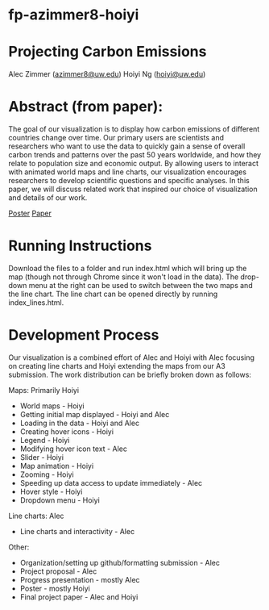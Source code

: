 # fp-azimmer8-hoiyi

# Projecting Carbon Emissions
Alec Zimmer (azimmer8@uw.edu)
Hoiyi Ng (hoiyi@uw.edu)

# Abstract (from paper):

The goal of our visualization is to display how carbon emissions of different countries change over time. Our primary users are scientists and researchers who want to use the data to quickly gain a sense of overall carbon trends and patterns over the past 50 years worldwide, and how they relate to population size and economic output. By allowing users to interact with animated world maps and line charts, our visualization encourages researchers to develop scientific questions and specific analyses. In this paper, we will discuss related work that inspired our choice of visualization and details of our work. 

[Poster](poster-azimmer8-hoiyi.pdf) [Paper](paper-azimmer8-hoiyi.pdf)

# Running Instructions
Download the files to a folder and run index.html which will bring up the map (though not through Chrome since it won't load in the data). The drop-down menu at the right can be used to switch between the two maps and the line chart. The line chart can be opened directly by running index_lines.html.

# Development Process
Our visualization is a combined effort of Alec and Hoiyi with Alec focusing on creating line charts and Hoiyi extending the maps from our A3 submission. The work distribution can be briefly broken down as follows:

Maps: Primarily Hoiyi
* World maps - Hoiyi
* Getting initial map displayed - Hoiyi and Alec
* Loading in the data - Hoiyi and Alec
* Creating hover icons - Hoiyi
* Legend - Hoiyi
* Modifying hover icon text - Alec
* Slider - Hoiyi
* Map animation - Hoiyi
* Zooming - Hoiyi
* Speeding up data access to update immediately - Alec
* Hover style - Hoiyi
* Dropdown menu - Hoiyi

Line charts: Alec
* Line charts and interactivity - Alec

Other:
* Organization/setting up github/formatting submission - Alec
* Project proposal - Alec
* Progress presentation - mostly Alec
* Poster - mostly Hoiyi
* Final project paper - Alec and Hoiyi
